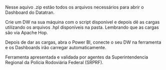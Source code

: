 Nesse aquivo .zip estão todos os arquivos necessários para abrir o Dashboard do Datatran.

Crie um DW na sua máquina com o script disponível e depois dê as cargas utilizando os arquivos .hpl disponíveis na pasta. Lembrando que as cargas são via Apache Hop.

Depois de dar as cargas, abra o Power BI, conecte o seu DW na ferramenta e os Dashboards irão carregar automaticamente.

Ferramenta apresentada e validada por agentes da Superintendencia Regional da Polícia Rodoviária Federal (SRPRF). 
